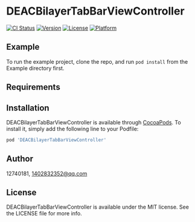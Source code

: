 # DEACBilayerTabBarViewController

[![CI Status](https://img.shields.io/travis/12740181/DEACBilayerTabBarViewController.svg?style=flat)](https://travis-ci.org/12740181/DEACBilayerTabBarViewController)
[![Version](https://img.shields.io/cocoapods/v/DEACBilayerTabBarViewController.svg?style=flat)](https://cocoapods.org/pods/DEACBilayerTabBarViewController)
[![License](https://img.shields.io/cocoapods/l/DEACBilayerTabBarViewController.svg?style=flat)](https://cocoapods.org/pods/DEACBilayerTabBarViewController)
[![Platform](https://img.shields.io/cocoapods/p/DEACBilayerTabBarViewController.svg?style=flat)](https://cocoapods.org/pods/DEACBilayerTabBarViewController)

## Example

To run the example project, clone the repo, and run `pod install` from the Example directory first.

## Requirements

## Installation

DEACBilayerTabBarViewController is available through [CocoaPods](https://cocoapods.org). To install
it, simply add the following line to your Podfile:

```ruby
pod 'DEACBilayerTabBarViewController'
```

## Author

12740181, 1402832352@qq.com

## License

DEACBilayerTabBarViewController is available under the MIT license. See the LICENSE file for more info.
